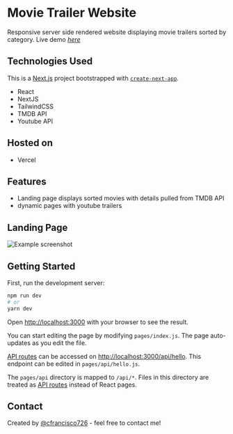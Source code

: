 # Movie Trailer Website

Responsive server side rendered website displaying movie trailers sorted by category.
Live demo [_here_](https://moviedb-nextjs-tailwind.vercel.app/)

## Technologies Used

This is a [Next.js](https://nextjs.org/) project bootstrapped with [`create-next-app`](https://github.com/vercel/next.js/tree/canary/packages/create-next-app).

- React
- NextJS
- TailwindCSS
- TMDB API
- Youtube API

## Hosted on

- Vercel

## Features

- Landing page displays sorted movies with details pulled from TMDB API
- dynamic pages with youtube trailers

## Landing Page

![Example screenshot](./src/images/movidedb.png)

## Getting Started

First, run the development server:

```bash
npm run dev
# or
yarn dev
```

Open [http://localhost:3000](http://localhost:3000) with your browser to see the result.

You can start editing the page by modifying `pages/index.js`. The page auto-updates as you edit the file.

[API routes](https://nextjs.org/docs/api-routes/introduction) can be accessed on [http://localhost:3000/api/hello](http://localhost:3000/api/hello). This endpoint can be edited in `pages/api/hello.js`.

The `pages/api` directory is mapped to `/api/*`. Files in this directory are treated as [API routes](https://nextjs.org/docs/api-routes/introduction) instead of React pages.

## Contact

Created by [@cfrancisco726](http://www.carlofrancisco.com) - feel free to contact me!
